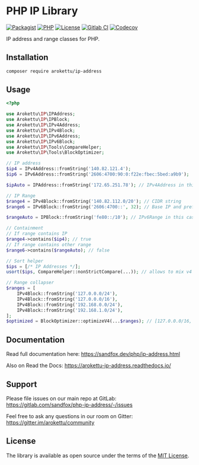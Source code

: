 # PHP IP Library

[![Packagist]][Packagist Link]
[![PHP]][Packagist Link]
[![License]][License Link]
[![Gitlab CI]][Gitlab CI Link]
[![Codecov]][Codecov Link]

[Packagist]: https://img.shields.io/packagist/v/arokettu/ip-address.svg?style=flat-square
[PHP]: https://img.shields.io/packagist/php-v/arokettu/ip-address.svg?style=flat-square
[License]: https://img.shields.io/packagist/l/arokettu/ip-address.svg?style=flat-square
[Gitlab CI]: https://img.shields.io/gitlab/pipeline/sandfox/php-ip-address/master.svg?style=flat-square
[Codecov]: https://img.shields.io/codecov/c/gl/sandfox/php-ip-address?style=flat-square

[Packagist Link]: https://packagist.org/packages/arokettu/ip-address
[License Link]: LICENSE.md
[Gitlab CI Link]: https://gitlab.com/sandfox/php-ip-address/-/pipelines
[Codecov Link]: https://codecov.io/gl/sandfox/php-ip-address/

IP address and range classes for PHP.

## Installation

```bash
composer require arokettu/ip-address
```

## Usage

```php
<?php

use Arokettu\IP\IPAddress;
use Arokettu\IP\IPBlock;
use Arokettu\IP\IPv4Address;
use Arokettu\IP\IPv4Block;
use Arokettu\IP\IPv6Address;
use Arokettu\IP\IPv6Block;
use Arokettu\IP\Tools\CompareHelper;
use Arokettu\IP\Tools\BlockOptimizer;

// IP address
$ip4 = IPv4Address::fromString('140.82.121.4');
$ip6 = IPv6Address::fromString('2606:4700:90:0:f22e:fbec:5bed:a9b9');

$ipAuto = IPAddress::fromString('172.65.251.78'); // IPv4Address in this case

// IP Range
$range4 = IPv4Block::fromString('140.82.112.0/20'); // CIDR string
$range6 = IPv6Block::fromString('2606:4700::', 32); // Base IP and prefix length

$rangeAuto = IPBlock::fromString('fe80::/10'); // IPv6Range in this case

// Containment
// If range contains IP
$range4->contains($ip4); // true
// If range contains other range
$range6->contains($rangeAuto); // false

// Sort helper
$ips = [/* IP Addresses */];
usort($ips, CompareHelper::nonStrictCompare(...)); // allows to mix v4 and v6

// Range collapser
$ranges = [
    IPv4Block::fromString('127.0.0.0/24'),
    IPv4Block::fromString('127.0.0.0/16'),
    IPv4Block::fromString('192.168.0.0/24'),
    IPv4Block::fromString('192.168.1.0/24'),
];
$optimized = BlockOptimizer::optimizeV4(...$ranges); // [127.0.0.0/16, 192.168.0.0/23]
```

## Documentation

Read full documentation here: <https://sandfox.dev/php/ip-address.html>

Also on Read the Docs: <https://arokettu-ip-address.readthedocs.io/>

## Support

Please file issues on our main repo at GitLab: <https://gitlab.com/sandfox/php-ip-address/-/issues>

Feel free to ask any questions in our room on Gitter: <https://gitter.im/arokettu/community>

## License

The library is available as open source under the terms of the [MIT License][License Link].
